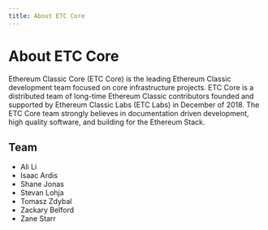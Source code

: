 ```yaml
---
title: About ETC Core
---
```


# About ETC Core

Ethereum Classic Core (ETC Core) is the leading Ethereum Classic development team focused on core infrastructure projects. ETC Core is a distributed team of long-time Ethereum Classic contributors founded and supported by Ethereum Classic Labs (ETC Labs) in December of 2018. The ETC Core team strongly believes in documentation driven development, high quality software, and building for the Ethereum Stack.

## Team

- Ali Li
- Isaac Ardis
- Shane Jonas
- Stevan Lohja
- Tomasz Zdybal
- Zackary Belford
- Zane Starr